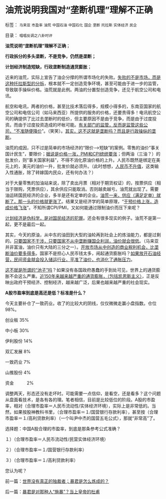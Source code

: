 # 油荒说明我国对“垄断机理”理解不正确

标签： `马来亚` `市盈率` `油荒` `中国石油` `中国石化` `国企` `垄断` `托拉斯` `实体经济` `民企` 

目录： `唱唱反调之八卦时评`

**油荒说明“垄断机理”理解不正确**；

**行政拆分的多头垄断，不是竞争，仍然是垄断；**

**计划经济制造短缺，行政垄断制造通货膨胀**；

近来的油荒，实际上宣告了油企分撑的所谓市场化的失败。[失败的不是市场，而是这种托拉斯型的分拆](../../../2010/1/23/垄断和大企业和社会主义都没有前途.md)，根本就不一定创造竞争环境，甚至可能由于进一步的监管，导致联手操纵价格。油荒就是此例。两油的分置型创造竞争，还见于航空公司和电讯。

航空和电讯，两者的价格，甚至比技术落后得多，规模小得多的，东南亚国家的航空公司和电信公司（如马来西亚）所提供的服务的价格，还要贵得多！电讯航空公司的确提供了比过去垄断时的低价，但主要原因不是由于竞争，而是由于过度投资。而由于过度投资造成的坏帐可能。[有关部门的监管，反而是监管这些公司，“不准随便降价](../../../2011/9/19/鱼精蛋白，监管的恶果,用万能的监管“纠正”.md)”。（笑笑）。[其实，这不这就是垄断吗？而且是行政操纵的垄断](../../../2009/9/16/国民税负强度要算上行政垄断.md)。

油荒的成因，只不过是简单的市场经济的“限价——>短缺”的案例。零售的油价“事关国计民生”，要限价；[据说是价格一涨，PMI和CPI统统要涨](../../../2011/5/31/专家南辕北辙，饮鸩止渴的高论.md)；但两油（三油？）的批发价，则“事关国家利益”，不得不消化原油价格的上升。人民币既然是绑定在美元上的，美元的油价一升，批发价就必须升。（此时想想，[人民币不升值](../../../2011/11/7/只要功夫深，忽悠能当真，“人民币有贬值压力论”.md)，这类输入性通胀，除了转嫁国内民众，还有何办法？）

对于大量零售的加油站来说，除了卖出月票（相对于期货权证）的，按票供应（相当于限购，凭票供应），其余供应只能取消。否则越卖越亏。油荒就出现了。需要油运转国民经济的企业，多半是还有定单的企业。[油荒一来，供应（满足定单）就断了，那一头的价格就更涨了](../../../2011/4/26/暴利自然平抑物价，增加农民收入.md)。结果又是经济学的简单原理，“[干预价格上涨，造成价格飞涨](../../../2011/9/26/价格不是财富，“价格干预”是财富损失.md)”。不知所谓CPI/PMI，又如何能通过限制油价而压下来呢？

[计划经济是伪科学，是对国民经济的犯罪](../../../2011/3/19/马克思主义计划经济的科学的数字化.md)。还会有很多现实的例子。油荒不是第一起，更不是最后一起。

其实，今天的原油，从中东的油田到大型的油轮再到社会上的炼油能力，都是过剩的。[只要国家不干涉，只要国家不从中垄断赚国企利润，油价就会很低](../../../2008/7/2/放弃行政垄断，理顺要素价格.md)。（马来亚并非富油，油价只有大陆的三分之一）。[开放市场从中创造的商业税利机会，比垄断油价要多得多](../../../2011/11/5/国企名“企”不是企业，国企是国防单位.md)。国家不是担心人民币钱太多，闹起通货膨胀吗？[如果放开石油经营，民间资金就会投入储运行业，平准了油价，也消化了通胀压力](../../../2011/4/28/屯积居奇稳定物价，打击投机瓦解市场.md)。

[这不就是所谓的“池子”吗](../../../2011/10/9/&quot;零和投机&quot;的贡献，高利贷是最核心的价格信号.md)？如果没有各国政府愚蠢的手到处可见，世界上的通货膨胀不会这么严重。[近150年来越来越严重的通货膨胀，（包括凯恩斯主义）](../../../2011/7/11/凯恩斯主义降通胀，监管市场提质量.md)，正是反映出政府干预经济、控制经济，越来越广泛，后果也越来越严重的社会现实。

**A股市盈率到底是高还是低？标准是什么？**

今天主要补仓了一致药业。收了的比较大的阴线，仅仅微微走赢小盘指数。仓位98%。

创业板 35%

中小板 30%

伊利股份 14%

双汇发展 8%

一致药业 7%

山推股份 4%

资金　　　2%



调整两天，形态还没有走坏时。可能需要一点信仰，是看空，还是看多？这个问题从盘面看技术，是各有各的理。笔者相信，目前是比较低位的阶段。A股的市盈率，相对（合理市盈率＝人民币流动性/实体经济环境），实际上是非常低的。当然，如果按股神教科书里，（合理市盈率＝１/国营银行存款利率），甚至按（合理市盈率＝１/高利贷款利率）（一个叫尹中杰的国营五毛公式），那就“非常高”了。



选择题：中国A股合理的市盈率，到底是那条参考公式准确？

１）（合理市盈率＝人民币流动性/民营实体经济环境）

２）（合理市盈率＝１/国营银行存款利率）

３）（合理市盈率＝１/高利贷款利率）



您认为呢？

前一篇：[世界没有真正的独裁者；暴君是怎么炼成的？](../../../2011/11/8/世界没有真正的独裁者；暴君是怎么炼成的？.md)

后一篇：[暴君是对那种人“施暴”？当上皇帝的杜甫](../../../2011/11/9/暴君是对那种人“施暴”？当上皇帝的杜甫.md)